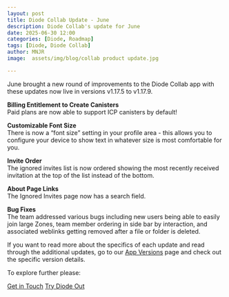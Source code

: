 ```yaml
---
layout: post
title: Diode Collab Update - June
description: Diode Collab's update for June
date: 2025-06-30 12:00
categories: [Diode, Roadmap]
tags: [Diode, Diode Collab]
author: MNJR
image: 	assets/img/blog/collab product update.jpg

---
```


June brought a new round of improvements to the Diode Collab app with these updates now live in versions v1.17.5 to v1.17.9.

**Billing Entitlement to Create Canisters**
<br>Paid plans are now able to support ICP canisters by default! 

**Customizable Font Size**
<br>There is now a “font size” setting in your profile area - this allows you to configure your device to show text in whatever size is most comfortable for you.

**Invite Order**
<br>The ignored invites list is now ordered showing the most recently received invitation at the top of the list instead of the bottom.

**About Page Links**
<br>The Ignored Invites page now has a search field.

**Bug Fixes** 
<br>
The team addressed various bugs including new users being able to easily join large Zones, team member ordering in side bar by interaction, and associated weblinks getting removed after a file or folder is deleted.  

If you want to read more about the specifics of each update and read through the additional updates, go to our [App Versions](https://app.docs.diode.io/docs/versions/1-17-5/) page and check out the specific version details.

To explore further please:
<div class="story__buttons">
  <a href="{{"https://contactdiode.paperform.co"}}" class="btn" target="">Get in Touch</a>
  <a href="#download-app" class="btn popup-open" target="">Try Diode Out</a>
</div>
